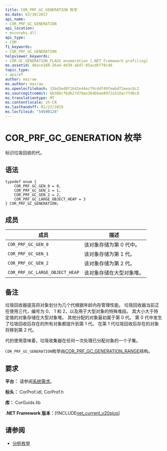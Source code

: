 ```yaml
---
title: COR_PRF_GC_GENERATION 枚举
ms.date: 03/30/2017
api_name:
- COR_PRF_GC_GENERATION
api_location:
- mscorwks.dll
api_type:
- COM
f1_keywords:
- COR_PRF_GC_GENERATION
helpviewer_keywords:
- COR_GC_GENERATION_FLAGS enumeration [.NET Framework profiling]
ms.assetid: d6ece160-26ad-4d39-abd7-05acd6f78c48
topic_type:
- apiref
author: mairaw
ms.author: mairaw
ms.openlocfilehash: 15bd3ed8f1642e44ecf9c4df49feebd72eeac8c2
ms.sourcegitcommit: 6b308cf6d627d78ee36dbbae8972a310ac7fd6c8
ms.translationtype: MT
ms.contentlocale: zh-CN
ms.lasthandoff: 01/23/2019
ms.locfileid: "54590128"
---
```

# <a name="corprfgcgeneration-enumeration"></a>COR_PRF_GC_GENERATION 枚举
标识垃圾回收的代。  
  
## <a name="syntax"></a>语法  
  
```  
typedef enum {  
    COR_PRF_GC_GEN_0 = 0,  
    COR_PRF_GC_GEN_1 = 1,  
    COR_PRF_GC_GEN_2 = 2,  
    COR_PRF_GC_LARGE_OBJECT_HEAP = 3  
} COR_PRF_GC_GENERATION;  
```  
  
## <a name="members"></a>成员  
  
|成员|描述|  
|------------|-----------------|  
|`COR_PRF_GC_GEN_0`|该对象存储为第 0 代中。|  
|`COR_PRF_GC_GEN_1`|该对象存储为第 1 代。|  
|`COR_PRF_GC_GEN_2`|该对象存储为第 2 代。|  
|`COR_PRF_GC_LARGE_OBJECT_HEAP`|该对象存储在大型对象堆。|  
  
## <a name="remarks"></a>备注  
 垃圾回收器提高将对象划分为几个代根据年龄内存管理性能。 垃圾回收器当前正在使用三代，编号为 0、 1 和 2，以及用于大型对象的特殊堆段。 其大小大于特定值的对象存储在大型对象堆。 其他分配的对象最初属于第 0 代。 第 0 代中发生了垃圾回收后存在的所有对象都提升到第 1 代。 在第 1 代垃圾回收后存在的对象将移到第 2 代。  
  
 代的使用意味着，垃圾收集器在任何一次处理已分配对象的一个子集。  
  
 `COR_PRF_GC_GENERATION`枚举由[COR_PRF_GC_GENERATION_RANGE](../../../../docs/framework/unmanaged-api/profiling/cor-prf-gc-generation-range-structure.md)结构。  
  
## <a name="requirements"></a>要求  
 **平台：** 请参阅[系统需求](../../../../docs/framework/get-started/system-requirements.md)。  
  
 **标头：** CorProf.idl, CorProf.h  
  
 **库：** CorGuids.lib  
  
 **.NET Framework 版本：**[!INCLUDE[net_current_v20plus](../../../../includes/net-current-v20plus-md.md)]  
  
## <a name="see-also"></a>请参阅
- [分析枚举](../../../../docs/framework/unmanaged-api/profiling/profiling-enumerations.md)
